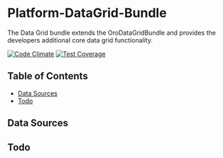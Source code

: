 # Platform-DataGrid-Bundle

The Data Grid bundle extends the OroDataGridBundle and provides the developers additional core data grid functionality. 

[![Code Climate](https://codeclimate.com/github/DigitalState/Platform-DataGrid-Bundle/badges/gpa.svg)](https://codeclimate.com/github/DigitalState/Platform-DataGrid-Bundle)
[![Test Coverage](https://codeclimate.com/github/DigitalState/Platform-DataGrid-Bundle/badges/coverage.svg)](https://codeclimate.com/github/DigitalState/Platform-DataGrid-Bundle/coverage)

## Table of Contents

- [Data Sources](#data-sources)
- [Todo](#todo)

## Data Sources

## Todo

